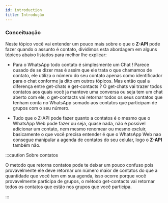 ```yaml
---
id: introduction
title: Introdução
---
```


### Conceituação

Neste tópico você vai entender um pouco mais sobre o que o **Z-API** pode fazer quando o assunto é contato, dividimos esta abordagem em alguns tópicos abaixo listados para melhor lhe explicar:

- Para o WhatsApp todo contato é simplesmente um Chat ! Parece ousado de se dizer mas é assim que ele trata o que chamamos de contato, ele utiliza o número do seu contato apenas como identificador para o chat conforme ja dito em outros tópicos. Mas então qual a diferença entre get-chats e get-contacts ? O get-chats vai trazer todos contatos aos quais você ja manteve uma conversa ou seja tem um chat aberto com ele, o get-contacts vai retornar todos os seus contatos que tenham conta no WhatsApp somado aos contatos que participam de grupos com o seu número.

- Tudo que o Z-API pode fazer quanto a contatos é o mesmo que o WhatsApp Web pode fazer ou seja, quase nada, não é possivel adicionar um contato, nem mesmo renomear ou mesmo excluir, basicamente o que você precisa entender é que o WhatsApp Web nao consegue manipular a agenda de contatos do seu celular, logo o **Z-API** também não.

:::caution Sobre contatos

O metodo que retorna contatos pode te deixar um pouco confuso pois provavelmente ele deve retornar um número maior de contatos do que a quantidade que você tem em sua agenda, isso ocorre porque você provavelmente participa de grupos, o método get-contacts vai retornar todos os contatos que estão nos grupos que você participa.

:::
